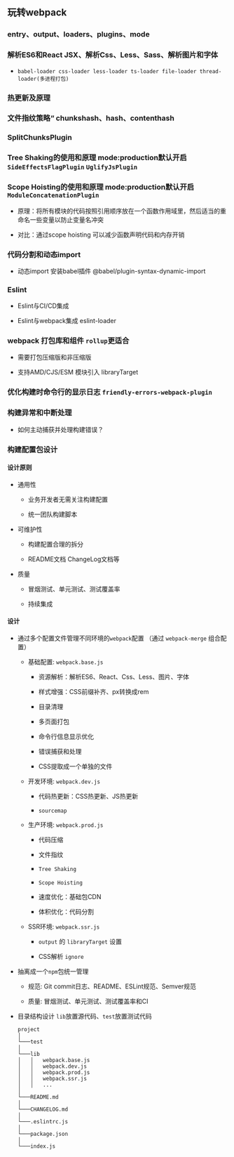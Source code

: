 ## 玩转webpack

### entry、output、loaders、plugins、mode

### 解析ES6和React JSX、解析Css、Less、Sass、解析图片和字体

- `babel-loader css-loader less-loader ts-loader file-loader thread-loader(多进程打包)`

### 热更新及原理

### 文件指纹策略“ chunkshash、hash、contenthash

### SplitChunksPlugin

### Tree Shaking的使用和原理  mode:production默认开启 `SideEffectsFlagPlugin` `UglifyJsPlugin`

### Scope Hoisting的使用和原理  mode:production默认开启 `ModuleConcatenationPlugin`

- 原理：将所有模块的代码按照引用顺序放在一个函数作用域里，然后适当的重命名一些变量以防止变量名冲突

- 对比：通过scope hoisting 可以减少函数声明代码和内存开销

### 代码分割和动态import

- 动态import 安装babel插件 @babel/plugin-syntax-dynamic-import

### Eslint

- Eslint与CI/CD集成

- Eslint与webpack集成 eslint-loader

### webpack 打包库和组件 `rollup`更适合

- 需要打包压缩版和非压缩版

- 支持AMD/CJS/ESM 模块引入  libraryTarget

### 优化构建时命令行的显示日志 `friendly-errors-webpack-plugin`

### 构建异常和中断处理

- 如何主动捕获并处理构建错误？

### 构建配置包设计

#### 设计原则

- 通用性

  * 业务开发者无需关注构建配置

  * 统一团队构建脚本

- 可维护性

  * 构建配置合理的拆分

  * README文档 ChangeLog文档等

- 质量

  * 冒烟测试、单元测试、测试覆盖率

  * 持续集成

#### 设计

- 通过多个配置文件管理不同环境的`webpack`配置  （通过 `webpack-merge` 组合配置）

  * 基础配置: `webpack.base.js`

    + 资源解析：解析ES6、React、Css、Less、图片、字体

    + 样式增强：CSS前缀补齐、px转换成rem

    + 目录清理

    + 多页面打包

    + 命令行信息显示优化

    + 错误捕获和处理

    + CSS提取成一个单独的文件

  * 开发环境: `webpack.dev.js`

    + 代码热更新：CSS热更新、JS热更新

    + `sourcemap`

  * 生产环境: `webpack.prod.js`

    + 代码压缩

    + 文件指纹

    + `Tree Shaking`

    + `Scope Hoisting`

    + 速度优化：基础包CDN

    + 体积优化：代码分割

  * SSR环境: `webpack.ssr.js`

    + `output` 的 `libraryTarget` 设置

    + CSS解析 `ignore`

- 抽离成一个`npm`包统一管理

  * 规范: Git commit日志、README、ESLint规范、Semver规范

  * 质量: 冒烟测试、单元测试、测试覆盖率和CI

- 目录结构设计 `lib`放置源代码、`test`放置测试代码

  ```
  project
  │
  └───test 
  │
  └───lib
  │   │   webpack.base.js
  │   │   webpack.dev.js
  │   │   webpack.prod.js
  │   │   webpack.ssr.js
  │   │   ...
  │   
  └───README.md
  │
  └───CHANGELOG.md
  │
  └───.eslintrc.js
  │
  └───package.json
  │
  └───index.js
  ```
